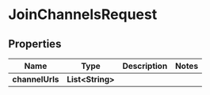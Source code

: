 

# JoinChannelsRequest


## Properties

| Name | Type | Description | Notes |
|------------ | ------------- | ------------- | -------------|
|**channelUrls** | **List&lt;String&gt;** |  |  |



